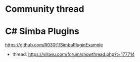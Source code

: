 # Community thread

# C# Simba Plugins
https://github.com/R030t1/SimbaPluginExample
- thread: https://villavu.com/forum/showthread.php?t=177714

